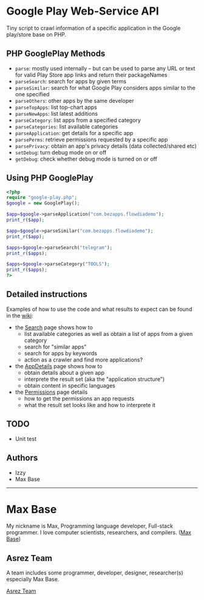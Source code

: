 # Google Play Web-Service API

Tiny script to crawl information of a specific application in the Google play/store base on PHP.

## PHP GooglePlay Methods
- `parse`: mostly used internally – but can be used to parse any URL or text for valid Play Store app links and return their packageNames
- `parseSearch`: search for apps by given terms
- `parseSimilar`: search for what Google Play considers apps similar to the one specified
- `parseOthers`: other apps by the same developer
- `parseTopApps`: list top-chart apps
- `parseNewApps`: list latest additions
- `parseCategory`: list apps from a specified category
- `parseCategories`: list available categories
- `parseApplication`: get details for a specific app
- `parsePerms`: retrieve permissions requested by a specific app
- `parsePrivacy`: obtain an app's privacy details (data collected/shared etc)
- `setDebug`: turn debug mode on or off
- `getDebug`: check whether debug mode is turned on or off

## Using PHP GooglePlay
```php
<?php
require "google-play.php";
$google = new GooglePlay();

$app=$google->parseApplication("com.bezapps.flowdiademo");
print_r($app);

$app=$google->parseSimilar("com.bezapps.flowdiademo");
print_r($app);

$apps=$google->parseSearch("telegram");
print_r($apps);

$apps=$google->parseCategory("TOOLS");
print_r($apps);
?>
```

## Detailed instructions
Examples of how to use the code and what results to expect can be found in the [wiki](https://github.com/BaseMax/GooglePlayWebServiceAPI/wiki):

- the [Search](https://github.com/BaseMax/GooglePlayWebServiceAPI/wiki/Search) page shows how to
    - list available categories as well as obtain a list of apps from a given category
    - search for "similar apps"
    - search for apps by keywords
    - action as a crawler and find more applications?
- the [AppDetails](https://github.com/BaseMax/GooglePlayWebServiceAPI/wiki/AppDetails) page shows how to
    - obtain details about a given app
    - interprete the result set (aka the "application structure")
    - obtain content in specific languages
- the [Permissions](https://github.com/BaseMax/GooglePlayWebServiceAPI/wiki/Permissions) page details
    - how to get the permissions an app requests
    - what the result set looks like and how to interprete it

## TODO

- Unit test

## Authors

- Izzy
- Max Base

---------

# Max Base

My nickname is Max, Programming language developer, Full-stack programmer. I love computer scientists, researchers, and compilers. ([Max Base](https://maxbase.org/))

## Asrez Team

A team includes some programmer, developer, designer, researcher(s) especially Max Base.

[Asrez Team](https://www.asrez.com/)
